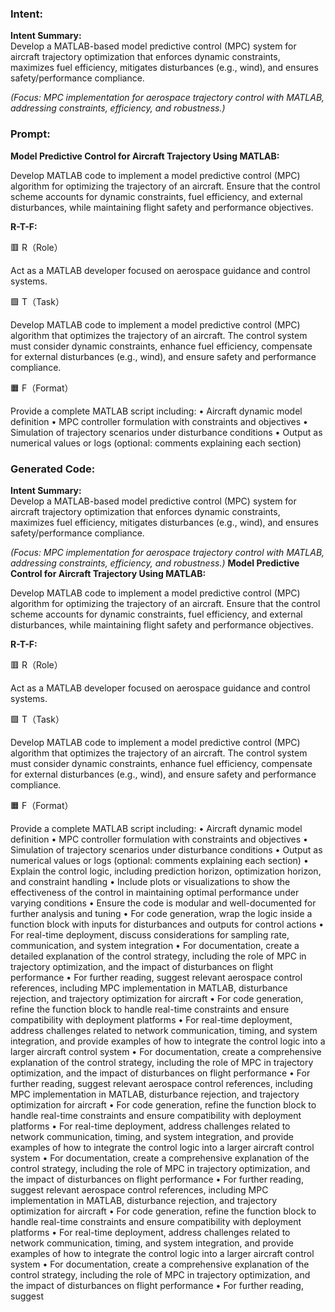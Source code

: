 ### Intent:
**Intent Summary:**  
Develop a MATLAB-based model predictive control (MPC) system for aircraft trajectory optimization that enforces dynamic constraints, maximizes fuel efficiency, mitigates disturbances (e.g., wind), and ensures safety/performance compliance.  

*(Focus: MPC implementation for aerospace trajectory control with MATLAB, addressing constraints, efficiency, and robustness.)*

### Prompt:
**Model Predictive Control for Aircraft Trajectory Using MATLAB:**

Develop MATLAB code to implement a model predictive control (MPC) algorithm for optimizing the trajectory of an aircraft. Ensure that the control scheme accounts for dynamic constraints, fuel efficiency, and external disturbances, while maintaining flight safety and performance objectives.

**R-T-F:**

🟥 R（Role）

Act as a MATLAB developer focused on aerospace guidance and control systems.

🟩 T（Task）

Develop MATLAB code to implement a model predictive control (MPC) algorithm that optimizes the trajectory of an aircraft. The control system must consider dynamic constraints, enhance fuel efficiency, compensate for external disturbances (e.g., wind), and ensure safety and performance compliance.

🟧 F（Format）

Provide a complete MATLAB script including:
	•	Aircraft dynamic model definition
	•	MPC controller formulation with constraints and objectives
	•	Simulation of trajectory scenarios under disturbance conditions
	•	Output as numerical values or logs (optional: comments explaining each section)

### Generated Code:
**Intent Summary:**  
Develop a MATLAB-based model predictive control (MPC) system for aircraft trajectory optimization that enforces dynamic constraints, maximizes fuel efficiency, mitigates disturbances (e.g., wind), and ensures safety/performance compliance.  

*(Focus: MPC implementation for aerospace trajectory control with MATLAB, addressing constraints, efficiency, and robustness.)*
**Model Predictive Control for Aircraft Trajectory Using MATLAB:**

Develop MATLAB code to implement a model predictive control (MPC) algorithm for optimizing the trajectory of an aircraft. Ensure that the control scheme accounts for dynamic constraints, fuel efficiency, and external disturbances, while maintaining flight safety and performance objectives.

**R-T-F:**

🟥 R（Role）

Act as a MATLAB developer focused on aerospace guidance and control systems.

🟩 T（Task）

Develop MATLAB code to implement a model predictive control (MPC) algorithm that optimizes the trajectory of an aircraft. The control system must consider dynamic constraints, enhance fuel efficiency, compensate for external disturbances (e.g., wind), and ensure safety and performance compliance.

🟧 F（Format）

Provide a complete MATLAB script including:
	•	Aircraft dynamic model definition
	•	MPC controller formulation with constraints and objectives
	•	Simulation of trajectory scenarios under disturbance conditions
	•	Output as numerical values or logs (optional: comments explaining each section)	•	Explain the control logic, including prediction horizon, optimization horizon, and constraint handling
	•	Include plots or visualizations to show the effectiveness of the control in maintaining optimal performance under varying conditions
	•	Ensure the code is modular and well-documented for further analysis and tuning
	•	For code generation, wrap the logic inside a function block with inputs for disturbances and outputs for control actions
	•	For real-time deployment, discuss considerations for sampling rate, communication, and system integration
	•	For documentation, create a detailed explanation of the control strategy, including the role of MPC in trajectory optimization, and the impact of disturbances on flight performance
	•	For further reading, suggest relevant aerospace control references, including MPC implementation in MATLAB, disturbance rejection, and trajectory optimization for aircraft
	•	For code generation, refine the function block to handle real-time constraints and ensure compatibility with deployment platforms
	•	For real-time deployment, address challenges related to network communication, timing, and system integration, and provide examples of how to integrate the control logic into a larger aircraft control system
	•	For documentation, create a comprehensive explanation of the control strategy, including the role of MPC in trajectory optimization, and the impact of disturbances on flight performance
	•	For further reading, suggest relevant aerospace control references, including MPC implementation in MATLAB, disturbance rejection, and trajectory optimization for aircraft
	•	For code generation, refine the function block to handle real-time constraints and ensure compatibility with deployment platforms
	•	For real-time deployment, address challenges related to network communication, timing, and system integration, and provide examples of how to integrate the control logic into a larger aircraft control system
	•	For documentation, create a comprehensive explanation of the control strategy, including the role of MPC in trajectory optimization, and the impact of disturbances on flight performance
	•	For further reading, suggest relevant aerospace control references, including MPC implementation in MATLAB, disturbance rejection, and trajectory optimization for aircraft
	•	For code generation, refine the function block to handle real-time constraints and ensure compatibility with deployment platforms
	•	For real-time deployment, address challenges related to network communication, timing, and system integration, and provide examples of how to integrate the control logic into a larger aircraft control system
	•	For documentation, create a comprehensive explanation of the control strategy, including the role of MPC in trajectory optimization, and the impact of disturbances on flight performance
	•	For further reading, suggest
